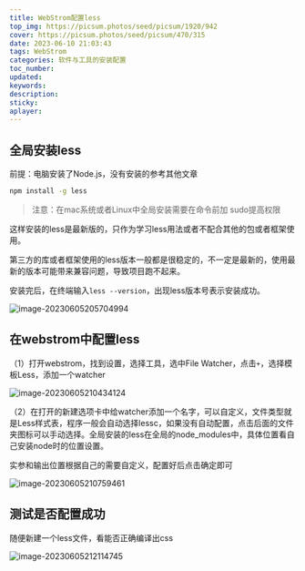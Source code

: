 ```yaml
---
title: WebStrom配置less
top_img: https://picsum.photos/seed/picsum/1920/942
cover: https://picsum.photos/seed/picsum/470/315
date: 2023-06-10 21:03:43
tags: WebStrom
categories: 软件与工具的安装配置
toc_number:
updated:
keywords:
description:
sticky:
aplayer:
---
```


## 全局安装less

前提：电脑安装了Node.js，没有安装的参考其他文章

```bash
npm install -g less
```

>注意：在mac系统或者Linux中全局安装需要在命令前加 sudo提高权限

这样安装的less是最新版的，只作为学习less用法或者不配合其他的包或者框架使用。

第三方的库或者框架使用的less版本一般都是很稳定的，不一定是最新的，使用最新的版本可能带来兼容问题，导致项目跑不起来。

安装完后，在终端输入`less --version`，出现less版本号表示安装成功。

![image-20230605205704994](https://pic.imgdb.cn/item/647ddba61ddac507cc18ac7e.webp)

## 在webstrom中配置less

（1）打开webstrom，找到设置，选择工具，选中File Watcher，点击`+`，选择模板Less，添加一个watcher

![image-20230605210434124](https://pic.imgdb.cn/item/647ddd631ddac507cc1e5ebf.webp)

（2）在打开的新建选项卡中给watcher添加一个名字，可以自定义，文件类型就是Less样式表，程序一般会自动选择lessc，如果没有自动配置，点击后面的文件夹图标可以手动选择。全局安装的less在全局的node_modules中，具体位置看自己安装node时的位置设置。

实参和输出位置根据自己的需要自定义，配置好后点击确定即可

![image-20230605210759461](https://pic.imgdb.cn/item/647dde301ddac507cc20c1cc.webp)

## 测试是否配置成功

随便新建一个less文件，看能否正确编译出css

![image-20230605212114745](https://pic.imgdb.cn/item/647de14d1ddac507cc29ed8c.webp)